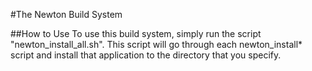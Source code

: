 #The Newton Build System

##How to Use
To use this build system, simply run the script "newton_install_all.sh".  This script will go through each newton_install* script
and install that application to the directory that you specify.

